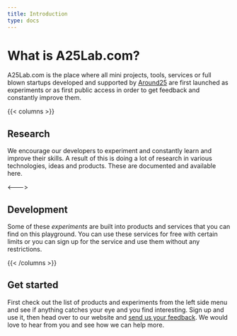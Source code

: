 ```yaml
---
title: Introduction
type: docs
---
```


# What is A25Lab.com?

A25Lab.com is the place where all mini projects, tools, services or full blown startups 
developed and supported by [Around25](https://around25.com) are first launched as experiments
or as first public access in order to get feedback and constantly improve them.

{{< columns >}}
## Research

We encourage our developers to experiment 
and constantly learn and improve their skills. A result of this is doing a lot 
of research in various technologies, ideas and products. These are documented
and available here.

<--->

## Development

Some of these _experiments_ are built into products and services that you can find
on this playground. You can use these services for free with certain limits or you
can sign up for the service and use them without any restrictions.

{{< /columns >}}

## Get started

First check out the list of products and experiments from the left side menu and see if anything
catches your eye and you find interesting. Sign up and use it, then head over to our website and 
[send us your feedback](https://around25.com/contact). We would love to hear from you and see how we can help more.